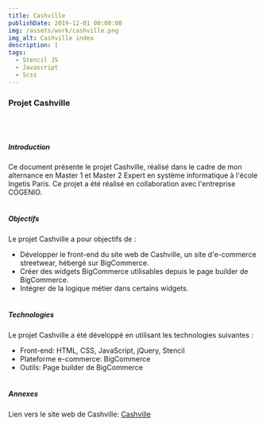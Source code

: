 ```yaml
---
title: Cashville
publishDate: 2019-12-01 00:00:00
img: /assets/work/cashville.png
img_alt: Cashville index
description: |
tags:
  - Stencil JS
  - Javascript
  - Scss
---
```


### Projet Cashville
<br><br>

##### Introduction
Ce document présente le projet Cashville, réalisé dans le cadre de mon alternance en Master 1 et Master 2 Expert en système informatique à l'école Ingetis Paris. Ce projet a été réalisé en collaboration avec l'entreprise COGENIO.
<br><br>

##### Objectifs
Le projet Cashville a pour objectifs de :
- Développer le front-end du site web de Cashville, un site d'e-commerce streetwear, hébergé sur BigCommerce.
- Créer des widgets BigCommerce utilisables depuis le page builder de BigCommerce.
- Intégrer de la logique métier dans certains widgets.
<br><br>

##### Technologies
Le projet Cashville a été développé en utilisant les technologies suivantes :
- Front-end: HTML, CSS, JavaScript, jQuery, Stencil
- Plateforme e-commerce: BigCommerce
- Outils: Page builder de BigCommerce
<br><br>

##### Annexes
Lien vers le site web de Cashville: [Cashville](https://www.cashville.fr/)
